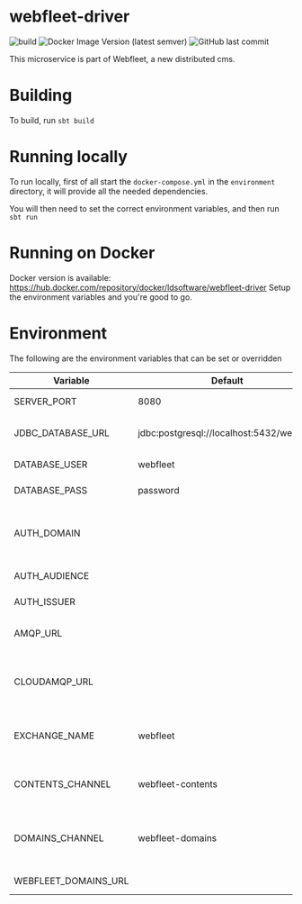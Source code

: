# webfleet-driver
![build](https://github.com/LukeDS-it/webfleet-driver/workflows/build/badge.svg)
![Docker Image Version (latest semver)](https://img.shields.io/docker/v/ldsoftware/webfleet-driver)
![GitHub last commit](https://img.shields.io/github/last-commit/LukeDS-it/webfleet-driver)

This microservice is part of Webfleet, a new distributed cms.

# Building

To build, run `sbt build`

# Running locally

To run locally, first of all start the `docker-compose.yml` in the `environment` directory,
it will provide all the needed dependencies.

You will then need to set the correct environment variables, and then run `sbt run`

# Running on Docker

Docker version is available: https://hub.docker.com/repository/docker/ldsoftware/webfleet-driver
Setup the environment variables and you're good to go.

# Environment

The following are the environment variables that can be set or overridden

|      Variable        |                   Default                   |                                     Description                                           |
|----------------------|---------------------------------------------|-------------------------------------------------------------------------------------------|
| SERVER_PORT          | 8080                                        | HTTP Port where the application is exposed                                                |
| JDBC_DATABASE_URL    | jdbc:postgresql://localhost:5432/webfleet   | Full JDBC url for the postgresql database for akka persistence                            |
| DATABASE_USER        | webfleet                                    | Username to connect to the DB                                                             |
| DATABASE_PASS        | password                                    | Password to connect to the DB                                                             |
| AUTH_DOMAIN          |                                             | Domain of Auth0 compliant provider. Used to look for $AUTH_DOMAIN/.well-known/jwks.json   |
| AUTH_AUDIENCE        |                                             | Audience to validate the jwt token                                                        |
| AUTH_ISSUER          |                                             | Issuer to validate the jwt token                                                          |
| AMQP_URL             |                                             | URL of the rabbitmq instance in the form amqp://url.                                      |
| CLOUDAMQP_URL        |                                             | Alias for the AMQP_URL environment variable. For HEROKU compatibility                     |
| EXCHANGE_NAME        | webfleet                                    | Name of the message exchange that listeners will bind their queues to get content events  |
| CONTENTS_CHANNEL     | webfleet-contents                           | Channel name to use as routing key. Content events will be tagged with this value         | 
| DOMAINS_CHANNEL      | webfleet-domains                            | Name of the channel where domain events are published. See same value on webfleet-domains | 
| WEBFLEET_DOMAINS_URL |                                             | URL of the webfleet-domains service root                                                  |